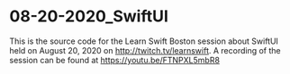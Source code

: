 # 08-20-2020_SwiftUI

This is the source code for the Learn Swift Boston session about SwiftUI held on August 20, 2020 on http://twitch.tv/learnswift. A recording of the session can be found at https://youtu.be/FTNPXL5mbR8
